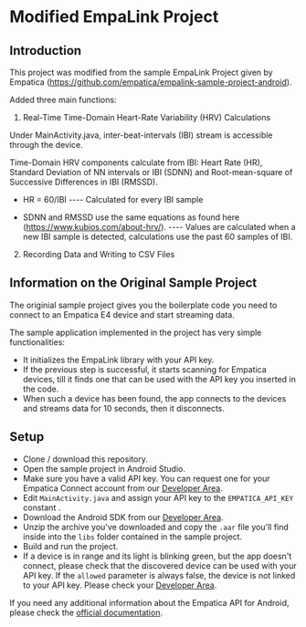# Modified EmpaLink Project

## Introduction

This project was modified from the sample EmpaLink Project given by Empatica (https://github.com/empatica/empalink-sample-project-android).

Added three main functions:

1) Real-Time Time-Domain Heart-Rate Variability (HRV) Calculations

Under MainActivity.java, inter-beat-intervals (IBI) stream is accessible through the device.

Time-Domain HRV components calculate from IBI: Heart Rate (HR), Standard Deviation of NN intervals or IBI (SDNN) and Root-mean-square of Successive Differences in IBI (RMSSD).

- HR = 60/IBI ---- Calculated for every IBI sample

- SDNN and RMSSD use the same equations as found here (https://www.kubios.com/about-hrv/). ---- Values are calculated when a new IBI sample is detected, calculations use the past 60 samples of IBI.

2) Recording Data and Writing to CSV Files



## Information on the Original Sample Project

The originial sample project gives you the boilerplate code you need to connect to an Empatica E4 device and start streaming data.

The sample application implemented in the project has very simple functionalities:

- It initializes the EmpaLink library with your API key.
- If the previous step is successful, it starts scanning for Empatica devices, till it finds one that can be used with the API key you inserted in the code.
- When such a device has been found, the app connects to the devices and streams data for 10 seconds, then it disconnects.

## Setup

- Clone / download this repository.
- Open the sample project in Android Studio.
- Make sure you have a valid API key. You can request one for your Empatica Connect account from our [Developer Area][1].
- Edit `MainActivity.java` and assign your API key to the `EMPATICA_API_KEY` constant .
- Download the Android SDK from our [Developer Area][1].
- Unzip the archive you've downloaded and copy the `.aar` file you'll find inside into the `libs` folder contained in the sample project.
- Build and run the project.
- If a device is in range and its light is blinking green, but the app doesn't connect, please check that the discovered device can be used with your API key. If the `allowed` parameter is always false, the device is not linked to your API key. Please check your [Developer Area][1].

If you need any additional information about the Empatica API for Android, please check the [official documentation][2].

[1]: https://www.empatica.com/connect/developer.php
[2]: http://developer.empatica.com
